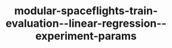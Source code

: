 ---
schema: default
title: modular-spaceflights-train-evaluation--linear-regression--experiment-params
organization: demo_org
notes: type = kedro_datasets.tracking.json_dataset.JSONDataset
resources:
  - name: modular-spaceflights-train-evaluation--linear-regression--experiment-params
    url: 'https://github.com/ResponsibleAIML/django-kedro/tree/main/kedro-projects/demo-project-kedro/data/09_tracking/linear_params.json/2023-11-02T16.28.10.947Z/linear_params.json'
    format: json
category:
  - 09-tracking
maintainer: 
maintainer_email: 
project:
  - modular-spaceflights
preview: |
  
---
